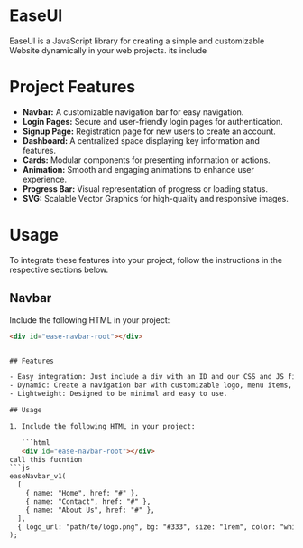 # EaseUI

EaseUI is a JavaScript library for creating a simple and customizable Website dynamically in your web projects.
its include 
# Project Features

- **Navbar:** A customizable navigation bar for easy navigation.
- **Login Pages:** Secure and user-friendly login pages for authentication.
- **Signup Page:** Registration page for new users to create an account.
- **Dashboard:** A centralized space displaying key information and features.
- **Cards:** Modular components for presenting information or actions.
- **Animation:** Smooth and engaging animations to enhance user experience.
- **Progress Bar:** Visual representation of progress or loading status.
- **SVG:** Scalable Vector Graphics for high-quality and responsive images.

# Usage

To integrate these features into your project, follow the instructions in the respective sections below.

## Navbar

Include the following HTML in your project:

```html
<div id="ease-navbar-root"></div>


## Features

- Easy integration: Just include a div with an ID and our CSS and JS files.
- Dynamic: Create a navigation bar with customizable logo, menu items, and styling properties.
- Lightweight: Designed to be minimal and easy to use.

## Usage

1. Include the following HTML in your project:

   ```html
   <div id="ease-navbar-root"></div>
call this fucntion 
```js
easeNavbar_v1(
  [
    { name: "Home", href: "#" },
    { name: "Contact", href: "#" },
    { name: "About Us", href: "#" },
  ],
  { logo_url: "path/to/logo.png", bg: "#333", size: "1rem", color: "white" }
);

